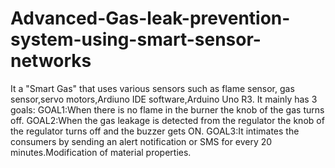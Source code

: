 # Advanced-Gas-leak-prevention-system-using-smart-sensor-networks
It a "Smart Gas" that uses various sensors such as flame sensor, gas sensor,servo motors,Ardiuno IDE software,Arduino Uno R3.
It mainly has 3 goals:
GOAL1:When there is no flame in the burner the knob of the gas turns off.
GOAL2:When the gas leakage is detected from the regulator the knob of the regulator turns off and the buzzer gets ON.
GOAL3:It intimates the consumers by sending an alert notification or SMS for every 20 minutes.Modification of material properties.
